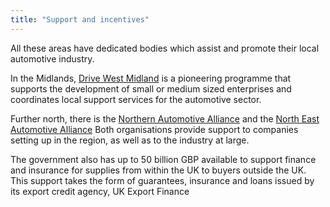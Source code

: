 ```yaml
---
title: "Support and incentives"
---
```


All these areas have dedicated bodies which assist and promote their local automotive industry.

In the Midlands, [Drive West Midland](http://www.drivewestmidlands.co.uk/) is a pioneering programme that supports the development of small or medium sized enterprises and coordinates local support services for the automotive sector. 

Further north, there is the [Northern Automotive Alliance](http://northernautoalliance.com/) and the [North East Automotive Alliance](https://www.northeastautomotivealliance.com/) Both organisations provide support to companies setting up in the region, as well as to the industry at large. 

The government also has up to 50 billion GBP available to support finance and insurance for supplies from within the UK to buyers outside the UK. This support takes the form of guarantees, insurance and loans issued by its export credit agency, UK Export Finance
